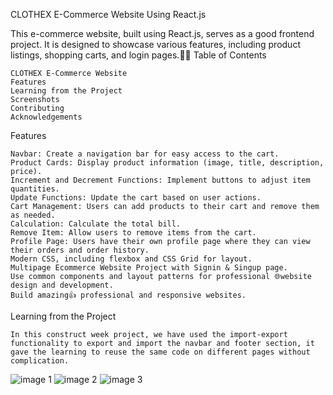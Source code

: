 CLOTHEX E-Commerce Website Using React.js

This e-commerce website, built using React.js, serves as a good frontend project. It is designed to showcase various features, including product listings, shopping carts, and login pages.🛒🌟
Table of Contents

    CLOTHEX E-Commerce Website
    Features
    Learning from the Project
    Screenshots
    Contributing
    Acknowledgements

Features

    Navbar: Create a navigation bar for easy access to the cart.
    Product Cards: Display product information (image, title, description, price).
    Increment and Decrement Functions: Implement buttons to adjust item quantities.
    Update Functions: Update the cart based on user actions.
    Cart Management: Users can add products to their cart and remove them as needed.
    Calculation: Calculate the total bill.
    Remove Item: Allow users to remove items from the cart.
    Profile Page: Users have their own profile page where they can view their orders and order history.
    Modern CSS, including flexbox and CSS Grid for layout.
    Multipage Ecommerce Website Project with Signin & Singup page.
    Use common components and layout patterns for professional 🌐website design and development.
    Build amazing👍 professional and responsive websites.

Learning from the Project

    In this construct week project, we have used the import-export functionality to export and import the navbar and footer section, it gave the learning to reuse the same code on different pages without complication.
![image 1](https://github.com/user-attachments/assets/b570ee54-8211-4a13-bc57-c5f3bd34adb5)
![image 2](https://github.com/user-attachments/assets/38eecbc8-0e68-4574-83b5-2e48a0adce21)
![image 3](https://github.com/user-attachments/assets/1d0ec16e-2736-48eb-b724-74e8bae502a4)

